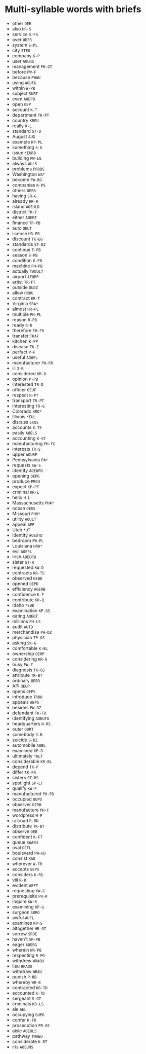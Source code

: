 # Multi-syllable words with briefs

* other `OER`
* also `HR-S`
* service `S-FS`
* over `OEFR`
* system `S-PL`
* city `STEU`
* company `K-P`
* user `AOURS`
* management `PH-GT`
* before `PW-F`
* because `PWAU`
* using `AOUFG`
* within `W-PB`
* subject `SUBT`
* even `AOEPB`
* open `OEP`
* account `K-T`
* department `TK-PT`
* country `KREU`
* really `R-L`
* standard `ST-D`
* August `AUG`
* example `KP-PL`
* something `S-G`
* issue `*EURB`
* building `PW-LG`
* always `AULS`
* problems `PROBS`
* Washington `WA*`
* become `PW-BG`
* companies `K-PS`
* others `OERS`
* having `SR-G`
* already `HR-R`
* island `AOEULD`
* district `TR-T`
* either `AOERT`
* finance `TP-PB`
* auto `OEUT`
* license `HR-PB`
* discount `TK-BG`
* standards `ST-DZ`
* continue `T-PB`
* season `S-PB`
* condition `K-PB`
* machine `PH-PB`
* actually `TAOULT`
* airport `AEURP`
* artist `TR-FT`
* outside `OUDZ`
* allow `HROU`
* contract `KR-T`
* Virginia `SRA*`
* almost `HR-PL`
* multiple `PH-PL`
* reason `R-PB`
* ready `R-D`
* therefore `TH-FR`
* transfer `TRAF`
* kitchen `K-FP`
* disease `TK-Z`
* perfect `P-F`
* useful `AOUFL`
* manufacturer `PH-FR`
* iii `3-R`
* considered `KR-D`
* opinion `P-PB`
* interested `TR-D`
* officer `OEUF`
* respect `R-PT`
* transport `TR-PT`
* interesting `TR-G`
* Colorado `KRO*`
* Illinois `*EUL`
* discuss `SKUS`
* accounts `K-TS`
* easily `AOELS`
* accounting `K-GT`
* manufacturing `PH-FG`
* interests `TR-S`
* upper `AOURP`
* Pennsylvania `PA*`
* requests `KW-S`
* identify `AOEUFD`
* opening `OEPG`
* produce `PROU`
* expect `KP-PT`
* criminal `KR-L`
* hello `H-L`
* Massachusetts `PHA*`
* ocean `OEGS`
* Missouri `PHO*`
* utility `AOULT`
* appeal `AEP`
* Utah `*UT`
* identity `AOEUTD`
* bedroom `PW-PL`
* Louisiana `HRA*`
* evil `AOEFL`
* Irish `AOEURB`
* sister `ST-R`
* requested `KW-D`
* contracts `KR-TS`
* observed `OEBD`
* opened `OEPD`
* efficiency `AOERB`
* confidence `K-F`
* contribute `KR-B`
* Idaho `*EUD`
* examination `KP-GS`
* eating `AOEGT`
* millions `PH-LS`
* audit `AUTD`
* merchandise `PH-DZ`
* physician `TP-GS`
* asking `SK-G`
* comfortable `K-BL`
* ownership `OERP`
* considering `KR-G`
* busy `PW-Z`
* diagnosis `TK-GS`
* attribute `TR-BT`
* ordinary `OERD`
* API `OEUP`
* opens `OEPS`
* introduce `TROU`
* appeals `AEPS`
* besides `PW-DZ`
* defendant `TK-FD`
* identifying `AOEUFG`
* headquarters `H-RS`
* outer `OURT`
* somebody `S-B`
* suicide `S-DZ`
* automobile `AUBL`
* examined `KP-D`
* ultimately `*ULT`
* considerable `KR-BL`
* depend `TK-P`
* differ `TK-FR`
* sisters `ST-RS`
* spotlight `SP-LT`
* qualify `KW-F`
* manufactured `PH-FD`
* occupied `OUPD`
* observer `OERB`
* manufacture `PH-F`
* wordpress `W-P`
* railroad `R-RD`
* distribute `TK-BT`
* observe `OEB`
* confident `K-FT`
* queue `KWAOU`
* oval `OEFL`
* boulevard `PW-FD`
* consist `KAO`
* wherever `W-FR`
* accepts `SEPS`
* considers `K-RS`
* viii `R-8`
* evident `AEFT`
* requesting `KW-G`
* prerequisite `PR-R`
* inquire `KW-R`
* examining `KP-G`
* surgeon `SURG`
* awful `AUFL`
* examines `KP-S`
* altogether `HR-GT`
* sorrow `SROE`
* haven't `SR-PB`
* eager `AOERG`
* wherein `WR-PB`
* respecting `R-PG`
* withdrew `WRAOU`
* lieu `HRAOU`
* withdraw `WRAU`
* punish `P-RB`
* whereby `WR-B`
* contracted `KR-TD`
* accounted `K-TD`
* sergeant `S-GT`
* criminals `KR-LS`
* ale `AEL`
* occupying `OUPG`
* confer `K-FR`
* prosecution `PR-GS`
* aisle `AOEULS`
* pathway `TWAEU`
* considerate `K-RT`
* iris `AOEURS`
